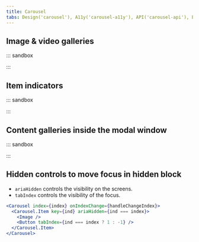 ```yaml
---
title: Carousel
tabs: Design('carousel'), A11y('carousel-a11y'), API('carousel-api'), Example('carousel-code'), Changelog('carousel-changelog')
---
```


## Image & video galleries

::: sandbox

<script lang="tsx">
import React from 'react';
import { Box, Flex } from '@semcore/ui/flex-box';
import Carousel from '@semcore/ui/carousel';

const images = [
  'https://picsum.photos/id/1023/600/400',
  'https://picsum.photos/id/1024/600/400',
  'https://picsum.photos/id/1025/600/400',
];
const altTexts = [
  'A cyclist performing stunts in the forest',
  'A vulture flies with its wings spread wide',
  'A pug wrapped in a blanket sits on the road in the forest',
];
const width = 600;
const imageWidth = width - 75;

const Demo = () => (
  <Carousel
    w={width}
    aria-roledescription='image carousel'
    aria-label='Beauty of Nature'
    indicators="preview"
  >
      {images.map((url, index) => (
        <Carousel.Item tag='img' key={url} src={url} w={imageWidth} alt={altTexts[index]} />
      ))}
  </Carousel>
);


</script>

:::

## Item indicators

::: sandbox

<script lang="tsx">
import React from 'react';
import { Box, Flex } from '@semcore/ui/flex-box';
import Carousel from '@semcore/ui/carousel';

const images = [
  'https://picsum.photos/id/1023/600/400',
  'https://picsum.photos/id/1024/600/400',
  'https://picsum.photos/id/1025/600/400',
];
const altTexts = [
  'A cyclist performing stunts in the forest',
  'A vulture flies with its wings spread wide',
  'A pug wrapped in a blanket sits on the road in the forest',
];
const width = 600;
const imageWidth = width - 75;

const Demo = () => (
  <Carousel
    w={width}
    aria-roledescription='image carousel'
    aria-label='Beauty of Nature'
  >
      {images.map((url, index) => (
        <Carousel.Item
          tag='img'
          key={url}
          src={url}
          w={imageWidth}
          alt={altTexts[index]}
          aria-roledescription='slide'
        />
      ))}
  </Carousel>
);


</script>

:::

## Content galleries inside the modal window

::: sandbox

<script lang="tsx">
import React from 'react';
import { Box, Flex } from '@semcore/ui/flex-box';
import Carousel from '@semcore/ui/carousel';

const images = [
  'https://picsum.photos/id/1023/600/400',
  'https://picsum.photos/id/1024/600/400',
  'https://picsum.photos/id/1025/600/400',
];
const altTexts = [
  'A cyclist performing stunts in the forest',
  'A vulture flies with its wings spread wide',
  'A pug wrapped in a blanket sits on the road in the forest',
];
const width = 600;
const imageWidth = width - 75;

const Demo = () => (
  <Carousel
    w={width}
    aria-roledescription='image carousel'
    aria-label='Beauty of Nature'
    zoom={true}
    zoomWidth={1000}
    indicators="preview"
  >
      {images.map((url, index) => (
        <Carousel.Item tag='img' key={url} src={url} w={imageWidth} alt={altTexts[index]} />
      ))}
  </Carousel>
);


</script>

:::

## Hidden controls to move focus in hidden block

- `ariaHidden` controls the visibility on the screens.
- `tabIndex` controls the visibility of the focus.

```jsx
<Carousel index={index} onIndexChange={handleChangeIndex}>
  <Carousel.Item key={ind} ariaHidden={ind === index}>
    <Image />
    <Button tabIndex={ind === index ? 1 : -1} />
  </Carousel.Item>
</Carousel>
```

